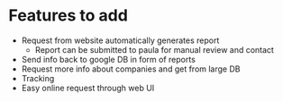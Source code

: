 # Features to add
* Request from website automatically generates report
    * Report can be submitted to paula for manual review and contact
* Send info back to google DB in form of reports
* Request more info about companies and get from large DB
* Tracking
* Easy online request through web UI
